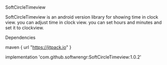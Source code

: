 SoftCircleTimeview

SoftCircleTimeview is an android version library for showing time in clock view. you can adjust time in clock view. you can set hours and minutes and set it to clockview.

Dependencies

 maven {
 url "https://jitpack.io"
 }
 
 implementation 'com.github.softwrengr:SoftCircleTimeview:1.0.2'
